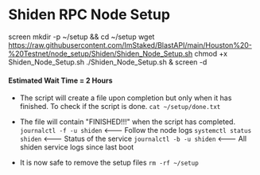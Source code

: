 # Shiden RPC Node Setup 

screen
mkdir -p ~/setup && cd ~/setup
wget https://raw.githubusercontent.com/ImStaked/BlastAPI/main/Houston%20-%20Testnet/node_setup/Shiden/Shiden_Node_Setup.sh
chmod +x Shiden_Node_Setup.sh
./Shiden_Node_Setup.sh &
screen -d

#### Estimated Wait Time = 2 Hours
- The script will create a file upon completion but only when it has finished. To check if the script is done.
```cat ~/setup/done.txt```

- The file will contain "FINISHED!!!" when the script has completed.
```journalctl -f -u shiden```   <--- Follow the node logs
```systemctl status shiden```   <--- Status of the service
```journalctl -b -u shiden```   <--- All shiden service logs since last boot

- It is now safe to remove the setup files 
```rm -rf ~/setup```


